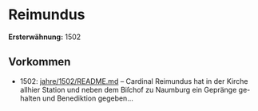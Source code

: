 # Reimundus

**Ersterwähnung:** 1502

## Vorkommen
- 1502: [jahre/1502/README.md](../jahre/1502/README.md) – Cardinal Reimundus hat in der Kirche allhier Station
und neben dem Biſchof zu Naumburg ein Gepränge ge-
halten und Benediktion gegeben...
